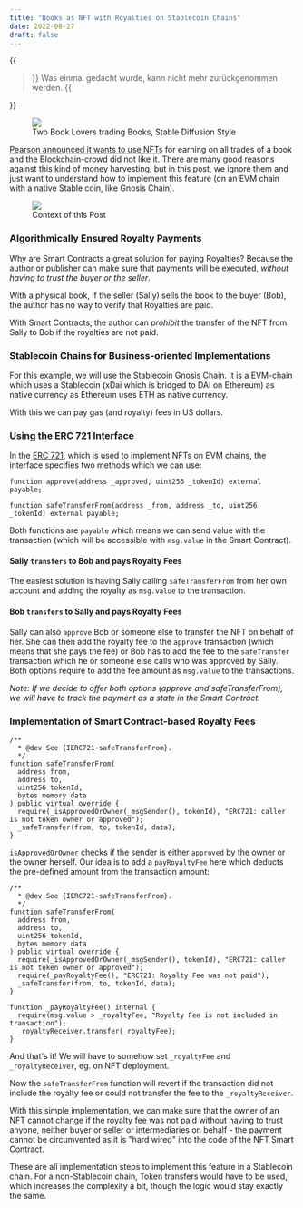 ```yaml
---
title: "Books as NFT with Royalties on Stablecoin Chains"
date: 2022-08-27
draft: false
---
```


{{<blockquote author="Friedrich Dürrenmatt - Die Physiker">}}
Was einmal gedacht wurde, kann nicht mehr zurückgenommen werden.
{{</blockquote>}}

<figure>
<img src="https://i.imgur.com/mrs2FaO.png" size=200% border=0 />
<figcaption>Two Book Lovers trading Books, Stable Diffusion Style</figcaption>
</figure>

[Pearson announced it wants to use NFTs](https://www.theverge.com/2022/8/3/23290335/pearson-textbook-publisher-nft-blockchain-secondhand-ebook-sales) for earning on all trades of a book and the Blockchain-crowd did not like it.
There are many good reasons against this kind of money harvesting, but in this post, we ignore them and just want to understand how to implement this feature (on an EVM chain with a native Stable coin, like Gnosis Chain).

<figure>
<img src="https://i.imgur.com/XBSeMBy.png" size=200% border=0 />
<figcaption>Context of this Post</figcaption>
</figure>

### Algorithmically Ensured Royalty Payments

Why are Smart Contracts a great solution for paying Royalties? Because the author or publisher can make sure that payments will be executed, _without having to trust the buyer or the seller_.

With a physical book, if the seller (Sally) sells the book to the buyer (Bob), the author has no way to verify that Royalties are paid.

With Smart Contracts, the author can _prohibit_ the transfer of the NFT from Sally to Bob if the royalties are not paid.

### Stablecoin Chains for Business-oriented Implementations

For this example, we will use the Stablecoin Gnosis Chain. It is a EVM-chain which uses a Stablecoin (xDai which is bridged to DAI on Ethereum) as native currency as Ethereum uses ETH as native currency.

With this we can pay gas (and royalty) fees in US dollars.

### Using the ERC 721 Interface

In the [ERC 721](https://erc721.org/), which is used to implement NFTs on EVM chains, the interface specifies two methods which we can use:

```solidity
function approve(address _approved, uint256 _tokenId) external payable;
```

```solidity
function safeTransferFrom(address _from, address _to, uint256 _tokenId) external payable;
```

Both functions are `payable` which means we can send value with the transaction (which will be accessible with `msg.value` in the Smart Contract).

#### Sally `transfers` to Bob and pays Royalty Fees

The easiest solution is having Sally calling `safeTransferFrom` from her own account and adding the royalty as `msg.value` to the transaction.

#### Bob `transfers` to Sally and pays Royalty Fees

Sally can also `approve` Bob or someone else to transfer the NFT on behalf of her. She can then add the royalty fee to the `approve` transaction (which means that she pays the fee) or Bob has to add the fee to the `safeTransfer` transaction which he or someone else calls who was approved by Sally. Both options require to add the fee amount as `msg.value` to the transactions.

_Note: If we decide to offer both options (approve and safeTransferFrom), we will have to track the payment as a state in the Smart Contract._

### Implementation of Smart Contract-based Royalty Fees

```solidity
/**
  * @dev See {IERC721-safeTransferFrom}.
  */
function safeTransferFrom(
  address from,
  address to,
  uint256 tokenId,
  bytes memory data
) public virtual override {
  require(_isApprovedOrOwner(_msgSender(), tokenId), "ERC721: caller is not token owner or approved");
  _safeTransfer(from, to, tokenId, data);
}
```

`isApprovedOrOwner` checks if the sender is either `approved` by the owner or the owner herself.
Our idea is to add a `payRoyaltyFee` here which deducts the pre-defined amount from the transaction amount:

```solidity
/**
  * @dev See {IERC721-safeTransferFrom}.
  */
function safeTransferFrom(
  address from,
  address to,
  uint256 tokenId,
  bytes memory data
) public virtual override {
  require(_isApprovedOrOwner(_msgSender(), tokenId), "ERC721: caller is not token owner or approved");
  require(_payRoyaltyFee(), "ERC721: Royalty Fee was not paid");
  _safeTransfer(from, to, tokenId, data);
}

function _payRoyaltyFee() internal {
  require(msg.value > _royaltyFee, "Royalty Fee is not included in transaction");
  _royaltyReceiver.transfer(_royaltyFee);
}
```

And that's it! We will have to somehow set `_royaltyFee` and `_royaltyReceiver`, eg. on NFT deployment.

Now the `safeTransferFrom` function will revert if the transaction did not include the royalty fee or could not transfer the fee to the `_royaltyReceiver`. 

With this simple implementation, we can make sure that the owner of an NFT cannot change if the royalty fee was not paid without having to trust anyone, neither buyer or seller or intermediaries on behalf - the payment cannot be circumvented as it is "hard wired" into the code of the NFT Smart Contract.

These are all implementation steps to implement this feature in a Stablecoin chain. For a non-Stablecoin chain, Token transfers would have to be used, which increases the complexity a bit, though the logic would stay exactly the same.




